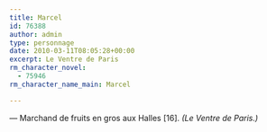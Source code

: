 ```yaml
---
title: Marcel
id: 76388
author: admin
type: personnage
date: 2010-03-11T08:05:28+00:00
excerpt: Le Ventre de Paris
rm_character_novel:
  - 75946
rm_character_name_main: Marcel

---
```

— Marchand de fruits en gros aux Halles [16]. _(Le Ventre de Paris.)_